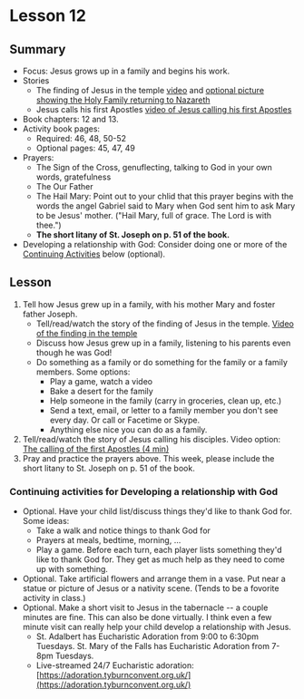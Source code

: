 # Lesson 12
## Summary
- Focus: Jesus grows up in a family and begins his work.
- Stories
   - The finding of Jesus in the temple [video](https://youtu.be/j2vH6h8JR4k) and [optional picture showing the Holy Family returning to Nazareth](http://www.wikiart.org/en/rembrandt/christ-returning-from-the-temple-with-his-parents-1654)
    - Jesus calls his first Apostles [video of Jesus calling his first Apostles](https://youtu.be/j2vH6h8JR4k)  
- Book chapters: 12 and 13.
- Activity book pages: 
  - Required: 46, 48, 50-52
  - Optional pages: 45, 47, 49  
- Prayers:
  - The Sign of the Cross, genuflecting, talking to God in your own words, gratefulness
  - The Our Father
  - The Hail Mary: Point out to your chlid that this prayer begins with the words the angel Gabriel said to Mary when God sent him to ask Mary to be Jesus' mother. ("Hail Mary, full of grace.  The Lord is with thee.")  
  - **The short litany of St. Joseph on p. 51 of the book.**  
- Developing a relationship with God: Consider doing one or more of the [Continuing Activities](#ContinuingActivities) below (optional).

## Lesson
1. Tell how Jesus grew up in a family, with his mother Mary and foster father Joseph.  
    - Tell/read/watch the story of the finding of Jesus in the temple.  [Video of the finding in the temple](https://youtu.be/j2vH6h8JR4k)
    - Discuss how Jesus grew up in a family, listening to his parents even though he was God!
    - Do something as a family or do something for the family or a family members.  Some options:
       - Play a game, watch a video
       - Bake a desert for the family
       - Help someone in the family (carry in groceries, clean up, etc.)
       - Send a text, email, or letter to a family member you don't see every day.  Or call or Facetime or Skype.
       - Anything else nice you can do as a family.
2. Tell/read/watch the story of Jesus calling his disciples.  Video option: [The calling of the first Apostles (4 min)
](https://youtu.be/j2vH6h8JR4k)       
3. Pray and practice the prayers above.  This week, please include the short litany to St. Joseph on p. 51 of the book.
  
### <a name="ContinuingActivities"> Continuing activities for Developing a relationship with God </a>
- Optional. Have your child list/discuss things they'd like to thank God for.  Some ideas:
    - Take a walk and notice things to thank God for
    - Prayers at meals, bedtime, morning, ...
    - Play a game.  Before each turn, each player lists something they'd like to thank God for.  They get as much help as they need to come up with something.
 - Optional. Take artificial flowers and arrange them in a vase.  Put near a statue or picture of Jesus or a nativity scene.  (Tends to be a fovorite activity in class.)
 - Optional. Make a short visit to Jesus in the tabernacle -- a couple minutes are fine.  This can also be done virtually.  I think even a few minute visit can really help your child develop a relationship with Jesus.  
    - St. Adalbert has Eucharistic Adoration from 9:00 to 6:30pm Tuesdays.  St. Mary of the Falls has Eucharistic Adoration from 7-8pm Tuesdays.  
    - Live-streamed 24/7 Eucharistic adoration: [https://adoration.tyburnconvent.org.uk/](https://adoration.tyburnconvent.org.uk/)




